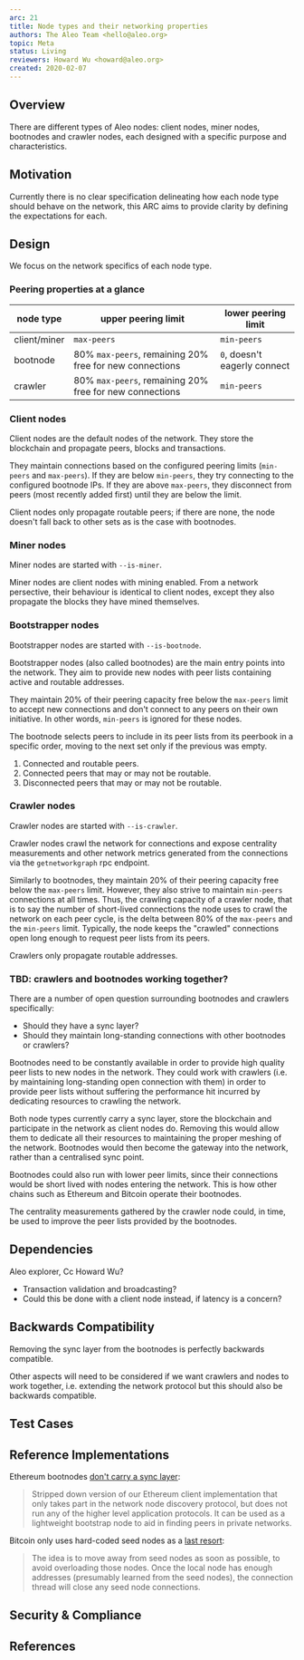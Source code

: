 ```yaml
---
arc: 21
title: Node types and their networking properties
authors: The Aleo Team <hello@aleo.org>
topic: Meta
status: Living
reviewers: Howard Wu <howard@aleo.org>
created: 2020-02-07
---
```


## Overview

There are different types of Aleo nodes: client nodes, miner nodes, bootnodes and crawler nodes, each designed with a specific purpose and characteristics.

## Motivation

Currently there is no clear specification delineating how each node type should behave on the network, this ARC aims to provide clarity by defining the expectations for each.

## Design

We focus on the network specifics of each node type.

### Peering properties at a glance

| node type    | upper peering limit                                     | lower peering limit          |
| ------------ | ------------------------------------------------------- | ---------------------------- |
| client/miner | `max-peers`                                             | `min-peers`                  |
| bootnode     | 80% `max-peers`, remaining 20% free for new connections | `0`, doesn't eagerly connect |
| crawler      | 80% `max-peers`, remaining 20% free for new connections | `min-peers`                  |

### Client nodes

Client nodes are the default nodes of the network. They store the blockchain and propagate peers, blocks and transactions.

They maintain connections based on the configured peering limits (`min-peers` and `max-peers`). If they are below `min-peers`, they try connecting to the configured bootnode IPs. If they are above `max-peers`, they disconnect from peers (most recently added first) until they are below the limit.

Client nodes only propagate routable peers; if there are none, the node doesn't fall back to other sets as is the case with bootnodes.

### Miner nodes

Miner nodes are started with `--is-miner`.

Miner nodes are client nodes with mining enabled. From a network persective, their behaviour is identical to client nodes, except they also propagate the blocks they have mined themselves.

### Bootstrapper nodes

Bootstrapper nodes are started with `--is-bootnode`.

Bootstrapper nodes (also called bootnodes) are the main entry points into the network. They aim to provide new nodes with peer lists containing active and routable addresses.

They maintain 20% of their peering capacity free below the `max-peers` limit to accept new connections and don't connect to any peers on their own initiative. In other words, `min-peers` is ignored for these nodes.

The bootnode selects peers to include in its peer lists from its peerbook in a specific order, moving to the next set only if the previous was empty.

1. Connected and routable peers.
2. Connected peers that may or may not be routable.
3. Disconnected peers that may or may not be routable.

### Crawler nodes

Crawler nodes are started with `--is-crawler`.

Crawler nodes crawl the network for connections and expose centrality measurements and other network metrics generated from the connections via the `getnetworkgraph` rpc endpoint.

Similarly to bootnodes, they maintain 20% of their peering capacity free below the `max-peers` limit. However, they also strive to maintain `min-peers` connections at all times. Thus, the crawling capacity of a crawler node, that is to say the number of short-lived connections the node uses to crawl the network on each peer cycle, is the delta between 80% of the `max-peers` and the `min-peers` limit. Typically, the node keeps the "crawled" connections open long enough to request peer lists from its peers.

Crawlers only propagate routable addresses.

### TBD: crawlers and bootnodes working together?

There are a number of open question surrounding bootnodes and crawlers specifically:

- Should they have a sync layer?
- Should they maintain long-standing connections with other bootnodes or crawlers?

Bootnodes need to be constantly available in order to provide high quality peer lists to new nodes in the network. They could work with crawlers (i.e. by maintaining long-standing open connection with them) in order to provide peer lists without suffering the performance hit incurred by dedicating resources to crawling the network.

Both node types currently carry a sync layer, store the blockchain and participate in the network as client nodes do. Removing this would allow them to dedicate all their resources to maintaining the proper meshing of the network. Bootnodes would then become the gateway into the network, rather than a centralised sync point.

Bootnodes could also run with lower peer limits, since their connections would be short lived with nodes entering the network. This is how other chains such as Ethereum and Bitcoin operate their bootnodes.

The centrality measurements gathered by the crawler node could, in time, be used to improve the peer lists provided by the bootnodes.

## Dependencies

Aleo explorer, Cc Howard Wu?

- Transaction validation and broadcasting?
- Could this be done with a client node instead, if latency is a concern?

## Backwards Compatibility

Removing the sync layer from the bootnodes is perfectly backwards compatible.

Other aspects will need to be considered if we want crawlers and nodes to work together, i.e. extending the network protocol but this should also be backwards compatible.

## Test Cases

## Reference Implementations

Ethereum bootnodes [don't carry a sync layer](https://github.com/ethereum/go-ethereum):

> Stripped down version of our Ethereum client implementation that only takes part in the network node discovery protocol, but does not run any of the higher level application protocols. It can be used as a lightweight bootstrap node to aid in finding peers in private networks.

Bitcoin only uses hard-coded seed nodes as a [last resort](https://en.bitcoin.it/wiki/Bitcoin_Core_0.11_(ch_4):_P2P_Network#Peer_discovery):

> The idea is to move away from seed nodes as soon as possible, to avoid overloading those nodes. Once the local node has enough addresses (presumably learned from the seed nodes), the connection thread will close any seed node connections.

## Security & Compliance

## References



